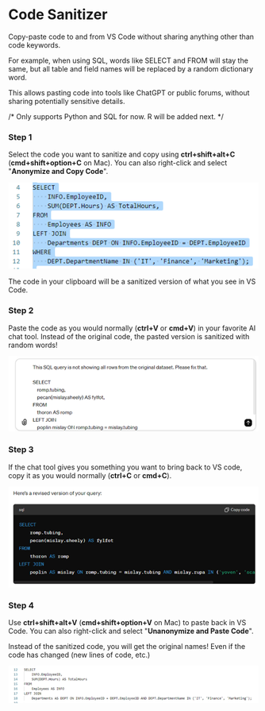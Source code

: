 # Code Sanitizer

Copy-paste code to and from VS Code without sharing anything other than code keywords.

For example, when using SQL, words like SELECT and FROM will stay the same, but all table and field names will be replaced by a random dictionary word.

This allows pasting code into tools like ChatGPT or public forums, without sharing potentially sensitive details.

/* Only supports Python and SQL for now. R will be added next. */


### Step 1
Select the code you want to sanitize and copy using **ctrl+shift+alt+C** (**cmd+shift+option+C** on Mac).
You can also right-click and select "**Anonymize and Copy Code**".

![VS Code Screenshot Before](./images/step_1.png)

The code in your clipboard will be a sanitized version of what you see in VS Code.

### Step 2
Paste the code as you would normally (**ctrl+V** or **cmd+V**) in your favorite AI chat tool. 
Instead of the original code, the pasted version is sanitized with random words!

![Prompting LLM](./images/step_2.png)

### Step 3
If the chat tool gives you something you want to bring back to VS code, copy it as you would normally (**ctrl+C** or **cmd+C**).

![Pasting from LLM](./images/step_3.png)

### Step 4
Use **ctrl+shift+alt+V** (**cmd+shift+option+V** on Mac) to paste back in VS Code.
You can also right-click and select "**Unanonymize and Paste Code**".

Instead of the sanitized code, you will get the original names! 
Even if the code has changed (new lines of code, etc.)

![VS Code Screenshot After](./images/step_4.png)

